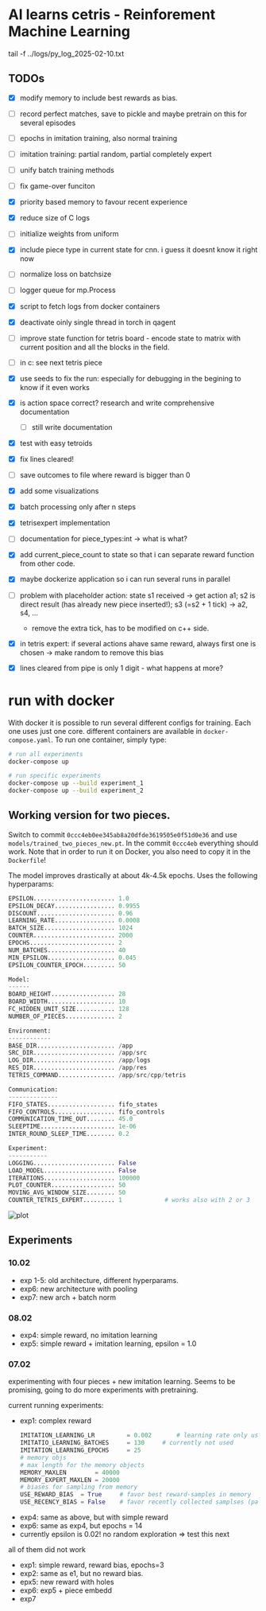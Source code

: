 # AI learns cetris - Reinforement Machine Learning
tail -f ../logs/py_log_2025-02-10.txt



## TODOs

- [x] modify memory to include best rewards as bias. 

- [ ] record perfect matches, save to pickle and maybe pretrain on this for several episodes
- [ ] epochs in imitation training, also normal training
- [ ]  imitation training: partial random, partial completely expert
- [ ] unify batch training methods
- [ ] fix game-over funciton

- [x] priority based memory to favour recent experience
- [x] reduce size of C  logs
- [ ] initialize weights from uniform
- [x] include piece type in current state for cnn. i guess it doesnt know it right now
- [ ] normalize loss on batchsize
- [ ] logger queue for mp.Process
- [x] script to fetch logs from docker containers
- [x] deactivate oinly single thread in torch in qagent
- [ ] improve state function for tetris board - encode state to matrix with current position and all the blocks in the field. 
- [ ] in c: see next tetris piece
- [x] use seeds to fix the run: especially for debugging in the begining to know if it even works


- [x] is action space correct? research and write comprehensive documentation
    - [ ] still write documentation
- [x] test with easy tetroids
- [x] fix lines cleared!
- [ ] save outcomes to file where reward is bigger than 0
- [x] add some visualizations
- [x] batch processing only after n steps
- [x] tetrisexpert implementation


- [ ] documentation for piece_types:int  -> what is what?
- [x] add current_piece_count to state so that i can separate reward function from other code. 
- [x] maybe dockerize application so i can run several runs in parallel

- [ ] problem with placeholder action: state s1 received -> get action a1; s2 is direct result (has already new piece inserted!); s3 (=s2 + 1 tick) -> a2, s4, ...
    - remove the extra tick, has to be modified on c++ side. 


- [x] in tetris expert: if several actions ahave same reward, always first one is chosen -> make random to remove this bias
- [x] lines cleared from pipe is only 1 digit - what happens at more?


# run with docker
With docker it is possible to run several different configs for training. Each one uses just one core. 
different containers are available in `docker-compose.yaml`. 
To run one container, simply type: 

```bash
# run all experiments
docker-compose up

# run specific experiments
docker-compose up --build experiment_1
docker-compose up --build experiment_2

```



## Working version for two pieces. 
Switch to commit `0ccc4eb0ee345ab8a20dfde3619505e0f51d0e36` and use `models/trained_two_pieces_new.pt`. In the commit `0ccc4eb` everything should work. Note that in order to run it on Docker, you also need to copy it in the `Dockerfile`!


The model improves drastically at about 4k-4.5k epochs. 
Uses the following hyperparams: 

```python
EPSILON....................... 1.0
EPSILON_DECAY................. 0.9955
DISCOUNT...................... 0.96
LEARNING_RATE................. 0.0008
BATCH_SIZE.................... 1024
COUNTER....................... 2000
EPOCHS........................ 2
NUM_BATCHES................... 40
MIN_EPSILON................... 0.045
EPSILON_COUNTER_EPOCH......... 50

Model:
------
BOARD_HEIGHT.................. 28
BOARD_WIDTH................... 10
FC_HIDDEN_UNIT_SIZE........... 128
NUMBER_OF_PIECES.............. 2

Environment:
------------
BASE_DIR...................... /app
SRC_DIR....................... /app/src
LOG_DIR....................... /app/logs
RES_DIR....................... /app/res
TETRIS_COMMAND................ /app/src/cpp/tetris

Communication:
--------------
FIFO_STATES................... fifo_states
FIFO_CONTROLS................. fifo_controls
COMMUNICATION_TIME_OUT........ 45.0
SLEEPTIME..................... 1e-06
INTER_ROUND_SLEEP_TIME........ 0.2

Experiment:
-----------
LOGGING....................... False
LOAD_MODEL.................... False
ITERATIONS.................... 100000
PLOT_COUNTER.................. 50
MOVING_AVG_WINDOW_SIZE........ 50
COUNTER_TETRIS_EXPERT......... 1            # works also with 2 or 3

```
![plot](./res/newplot.png)




## Experiments 

### 10.02
- exp 1-5: old architecture, different hyperparams. 
- exp6: new architecture with pooling
- exp7: new arch + batch norm

### 08.02
- exp4: simple reward, no imitation learning
- exp5: simple reward + imitation learning, epsilon = 1.0

 
### 07.02
experimenting with four pieces + new imitation learning. 
Seems to be promising, going to do more experiments with pretraining. 

current running experiments: 
- exp1: complex reward
    ```python 
    IMITATION_LEARNING_LR         = 0.002       # learning rate only used in pretraining
    IMITATIO_LEARNING_BATCHES     = 130     # currently not used
    IMITATION_LEARNING_EPOCHS     = 25
    # memory objs
    # max length for the memory objects
    MEMORY_MAXLEN        = 40000
    MEMORY_EXPERT_MAXLEN = 20000
    # biases for sampling from memory   
    USE_REWARD_BIAS  = True     # favor best reward-samples in memory
    USE_RECENCY_BIAS = False    # favor recently collected samplses (partially unifromly)

    ```
- exp4: same as above, but with simple reward
- exp6: same as exp4, but epochs = 14
- currently epsilon is 0.02! no random exploration => test this next

all of them did not work 

- exp1: simple reward, reward bias, epochs=3
- exp2: same as e1, but no reward bias. 
- epx5: new reward with holes
- exp6: exp5 + piece embedd
- exp7